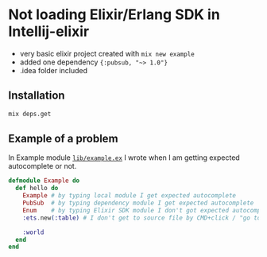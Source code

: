 # Not loading Elixir/Erlang SDK in Intellij-elixir

- very basic elixir project created with `mix new example`
- added one dependency `{:pubsub, "~> 1.0"}`
- .idea folder included

## Installation

```bash
mix deps.get
```

## Example of a problem

In Example module [`lib/example.ex`](https://github.com/mirrec/sdk-problem-intellij-elixir/blob/master/lib/example.ex) I wrote when I am getting expected autocomplete or not.

```elixir
defmodule Example do
  def hello do
    Example # by typing local module I get expected autocomplete
    PubSub  # by typing dependency module I get expected autocomplete
    Enum    # by typing Elixir SDK module I don't got expected autocomplete
    :ets.new(:table) # I don't get to source file by CMD+click / "go to Declaration or Usage" on `new`

    :world
  end
end
```
